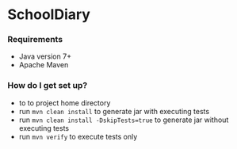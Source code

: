 # SchoolDiary #

### Requirements ###

* Java version 7+
* Apache Maven

### How do I get set up? ###

* to to project home directory
* run `mvn clean install` to generate jar with executing tests
* run `mvn clean install -DskipTests=true` to generate jar without executing tests
* run `mvn verify` to execute tests only
